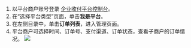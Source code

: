1. 以平台商户账号登录 [企业收付平台控制台](https://console.cloud.tencent.com/cpdp)。
2. 在“选择平台类型”页面，单击**我是平台**。
3. 在左侧目录中，单击**订单列表**，进入管理页面。
4. 平台商户可选择时间、订单号、支付渠道、订单状态，查看子商户的订单情况。
![](https://main.qcloudimg.com/raw/ff74f566fcd244c9837fd509d537270c.png)
